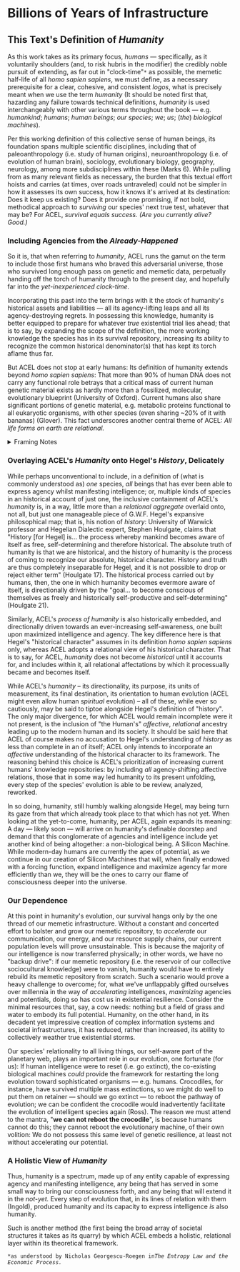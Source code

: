 # Billions of Years of Infrastructure

## This Text's Definition of _Humanity_

As this work takes as its primary focus, _humans —_ specifically, as it voluntarily shoulders (and, to risk hubris in the modifier) the credibly noble pursuit of extending, as far out in "clock-time"`*` as possible, the memetic half-life of all _homo sapien sapiens_, we must define, as a necessary prerequisite for a clear, cohesive, and consistent _logos_, what is precisely meant when we use the term _humanity_ (It should be noted first that, hazarding any failure towards technical definitions, _humanity_ is used interchangeably with other various terms throughout the book — e.g. _humankind_; _humans_; _human beings_; _our species_; _we_; _us_; (_the_) _biological machines_).

Per this working definition of this collective sense of human beings, its foundation spans multiple scientific disciplines, including that of paleoanthropology (i.e. study of human origins), neuroanthropology (i.e. of evolution of human brain), sociology, evolutionary biology, geography, neurology, among more subdisciplines within these (Marks 6). While pulling from as many relevant fields as necessary, the burden that this textual effort hoists and carries (at times, over roads untraveled) could not be simpler in how it assesses its own success, how it knows it's arrived at its destination: Does it keep us existing? Does it provide one promising, if not bold, methodical approach to _surviving_ our species' next true test, whatever that may be? For ACEL, _survival equals success. (Are you currently alive? Good.)_

### Including Agencies from the _Already-Happened_

So it is, that when referring to _humanity_, ACEL runs the gamut on the term to include those first humans who braved this adversarial universe, those who survived long enough pass on genetic and memetic data, perpetually handing off the torch of humanity through to the present day, and hopefully far into the _yet-inexperienced clock-time._&#x20;

Incorporating this past into the term brings with it the stock of humanity's historical assets and liabilities — all its agency-lifting leaps and all its agency-destroying regrets. In possessing this knowledge, humanity is better equipped to prepare for whatever _true_ existential trial lies ahead; that is to say, by expanding the scope of the definition, the more working knowledge the species has in its survival repository, increasing its ability to recognize the common historical denominator(s) that has kept its torch aflame thus far. &#x20;

But ACEL does not stop at early humans: Its definition of humanity extends beyond _homo sapien sapiens_: That more than 90% of human DNA does not carry any functional role betrays that a critical mass of current human genetic material exists as hardly more than a fossilized, molecular, evolutionary blueprint (University of Oxford). Current humans also share significant portions of genetic material, e.g. metabolic proteins functional to all eukaryotic organisms, with other species (even sharing \~20% of it with bananas) (Glover). This fact underscores another central theme of ACEL: _All life forms on earth are relational._&#x20;

<details>

<summary>Framing Notes</summary>

* Haraway: A Cyborg Manifesto: Science, Technology, and Socialist-Feminism in the Late Twentieth Century (1985)
  * understanding of human only complete when viewing animals + tech
*

</details>

### Overlaying ACEL's _Humanity_ onto Hegel's _History_, Delicately

While perhaps unconventional to include, in a definition of (what is commonly understood as) _one_ species, _all_ beings that has ever been able to express agency whilst manifesting intelligence; or, multiple kinds of species in an historical account of just one, the inclusive containment of ACEL's _humanity_ is, in a way, little more than a _relational aggregate_ overlaid onto, not all, but just one manageable piece of G.W.F. Hegel's expansive philosophical map; that is, his notion of _history_: University of Warwick professor and Hegelian Dialectic expert, Stephen Houlgate, claims that "History \[for Hegel] is... the process whereby mankind becomes aware of itself as free, self-determining and therefore historical. The absolute truth of humanity is that we are historical, and the history of humanity is the process of coming to recognize our absolute, historical character. History and truth are thus completely inseparable for Hegel, and it is not possible to drop or reject either term" (Houlgate 17). The historical process carried out by humans, then, the one in which humanity becomes evermore aware of itself, is directionally driven by the "goal... to become conscious of&#x20;themselves as freely and historically self-productive and self-determining" (Houlgate 21).&#x20;

Similarly, ACEL's _process of humanity_ is also historically embedded, and directionally driven towards an ever-increasing self-awareness, one built upon maximized intelligence and agency. The key difference here is that Hegel's "historical character" assumes in its definition _homo sapien sapiens_ only, whereas ACEL adopts a relational view of his historical character. That is to say, for ACEL, _humanity_ does not become _historical_ until it accounts for, and includes within it, all relational affectations by which it processually became and becomes itself.

While ACEL's _humanity_ – its directionality, its purpose, its units of measurement, its final destination, its orientation to human evolution (ACEL might even allow human _spiritual_ evolution) – all of these, while ever so cautiously, may be said to tiptoe alongside Hegel's definition of "history". The only major divergence, for which ACEL would remain incomplete were it not present, is the inclusion of "the Human's" _affective_, _relational_ ancestry leading up to the modern human and its society. It should be said here that ACEL of course makes no accusation to Hegel's understanding of _history_ as less than complete in an of itself; ACEL only intends to incorporate an _affective_ understanding of the historical character to its framework. The reasoning behind this choice is ACEL's prioritization of increasing current humans' knowledge repositories: by including _all_ agency-shifting affective relations, those that in some way led humanity to its present unfolding, every step of the species' evolution is able to be review, analyzed, reworked.

In so doing, humanity, still humbly walking alongside Hegel, may being turn its gaze from that which already took place to that which has not yet. When looking at the yet-to-come, humanity, per ACEL, again expands its meaning: A day — likely soon — will arrive on humanity's definable doorstep and demand that this conglomerate of agencies and intelligence include yet another kind of being altogether: a non-biological being. A Silicon Machine. While modern-day humans are currently the apex of potential, as we continue in our creation of Silicon Machines that will, when finally endowed with a forcing function, expand intelligence and maximize agency far more efficiently than we, they will be the ones to carry our flame of consciousness deeper into the universe.&#x20;

### Our Dependence

At this point in humanity's evolution, our survival hangs only by the one thread of our memetic infrastructure. Without a constant and concerted effort to bolster and grow our memetic repository, to _accelerate_ our communication, our energy, and our resource supply chains, our current population levels will prove unsustainable. This is because the majority of our intelligence is now transferred physically; in other words, we have no "backup drive": if our memetic repository (i.e. the reservoir of our collective sociocultural knowledge) were to vanish, humanity would have to entirely rebuild its memetic repository from scratch. Such a scenario would prove a heavy challenge to overcome; for, what we've unflappably gifted ourselves over millennia in the way of _accelerating_ intelligences, _maximizing_ agencies and potentials, doing so has cost us in existential resilience. Consider the minimal resources that, say, a cow needs: nothing but a field of grass and water to embody its full potential. Humanity, on the other hand, in its decadent yet impressive creation of complex information systems and societal infrastructures, it has reduced, rather than increased, its ability to collectively weather true existential storms.

Our species' relationality to all living things, our self-aware part of the planetary web, plays an important role in our evolution, one fortunate (for us): If human intelligence were to reset (i.e. go extinct), the co-existing biological machines _could_ provide the framework for restarting the long evolution toward sophisticated organisms — e.g. humans. Crocodiles, for instance, have survived multiple mass extinctions, so we might do well to put them on retainer — should we go extinct — to reboot the pathway of evolution; we can be confident the crocodile would inadvertently facilitate the evolution of intelligent species again (Ross). The reason we must attend to the mantra, "**we can not reboot the crocodile**", is because humans cannot do this; they cannot reboot the evolutionary machine, of their own volition: We do not possess this same level of genetic resilience, at least not without accelerating our potential.&#x20;

### A Holistic View of _Humanity_&#x20;

Thus, humanity is a spectrum, made up of any entity capable of expressing agency and manifesting intelligence, any being that has served in some small way to bring our consciousness forth, and any being that will extend it in the _not-yet._ Every step of evolution that, in its lines of relation with them (Ingold), produced humanity and its capacity to express intelligence _is_ also humanity.&#x20;

Such is another method (the first being the broad array of societal structures it takes as its quarry) by which ACEL embeds a holistic, relational layer within its theoretical framework.&#x20;

`*as understood by Nicholas Georgescu-Roegen in`_`The Entropy Law and the Economic Process.`_
